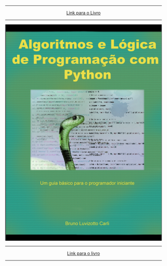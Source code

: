 
<hr>

<p align="center">
<a href="https://brunolcarli.github.io/alpp/sumario.html">Link para o Livro</a>
</p>

<hr>

<p align="center">
<a href="https://brunolcarli.github.io/alpp/sumario.html">
<img src="sessions/resources/img/capa.png" alt="Algoritmos e lógica de programação com python" >
</a>
</p>

<hr>

<p align="center">
<a href="https://brunolcarli.github.io/alpp/sumario.html">Link para o livro</a>
</p>

<hr>